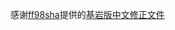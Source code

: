 感谢[ff98sha](https://github.com/ff98sha)提供的[基岩版中文修正文件](https://github.com/ff98sha/mclangcn/blob/master/texts/zh_CN.lang)
